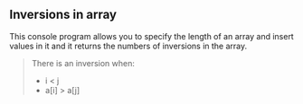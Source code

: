 ## Inversions in array

This console program allows you to specify the length of an array and insert values in it and it returns the numbers of inversions in the array.
> There is an inversion when:
> - i < j
> - a\[i\] > a\[j\] 